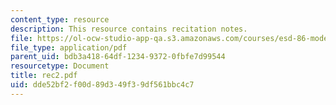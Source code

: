 ```yaml
---
content_type: resource
description: This resource contains recitation notes.
file: https://ol-ocw-studio-app-qa.s3.amazonaws.com/courses/esd-86-models-data-and-inference-for-socio-technical-systems-spring-2007/dde52bf2f00d89d349f39df561bbc4c7_rec2.pdf
file_type: application/pdf
parent_uid: bdb3a418-64df-1234-9372-0fbfe7d99544
resourcetype: Document
title: rec2.pdf
uid: dde52bf2-f00d-89d3-49f3-9df561bbc4c7
---
```

